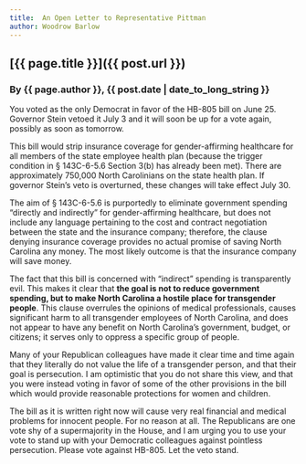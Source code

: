 ```yaml
---
title:  An Open Letter to Representative Pittman
author: Woodrow Barlow
---
```


## [{{ page.title }}]({{ post.url }})

### By {{ page.author }}, {{ post.date | date_to_long_string }}

You voted as the only Democrat in favor of the HB-805 bill on June 25. Governor Stein vetoed it July 3 and it will soon be up for a vote again, possibly as soon as tomorrow.

This bill would strip insurance coverage for gender-affirming healthcare for all members of the state employee health plan (because the trigger condition in § 143C-6-5.6 Section 3(b) has already been met). There are approximately 750,000 North Carolinians on the state health plan. If governor Stein’s veto is overturned, these changes will take effect July 30.

The aim of § 143C-6-5.6 is purportedly to eliminate government spending “directly and indirectly” for gender-affirming healthcare, but does not include any language pertaining to the cost and contract negotiation between the state and the insurance company; therefore, the clause denying insurance coverage provides no actual promise of saving North Carolina any money. The most likely outcome is that the insurance company will save money.

The fact that this bill is concerned with “indirect” spending is transparently evil. This makes it clear that **the goal is not to reduce government spending, but to make North Carolina a hostile place for transgender people**. This clause overrules the opinions of medical professionals, causes significant harm to all transgender employees of North Carolina, and does not appear to have any benefit on North Carolina’s government, budget, or citizens; it serves only to oppress a specific group of people.

Many of your Republican colleagues have made it clear time and time again that they literally do not value the life of a transgender person, and that their goal is persecution. I am optimistic that you do not share this view, and that you were instead voting in favor of some of the other provisions in the bill which would provide reasonable protections for women and children.

The bill as it is written right now will cause very real financial and medical problems for innocent people. For no reason at all. The Republicans are one vote shy of a supermajority in the House, and I am urging you to use your vote to stand up with your Democratic colleagues against pointless persecution. Please vote against HB-805. Let the veto stand.

